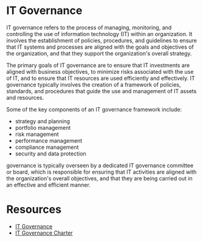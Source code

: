 # IT Governance

IT governance refers to the process of managing, monitoring, and controlling the use of information technology (IT) within an organization. It involves the establishment of policies, procedures, and guidelines to ensure that IT systems and processes are aligned with the goals and objectives of the organization, and that they support the organization's overall strategy.

The primary goals of IT governance are to ensure that IT investments are aligned with business objectives, to minimize risks associated with the use of IT, and to ensure that IT resources are used efficiently and effectively. IT governance typically involves the creation of a framework of policies, standards, and procedures that guide the use and management of IT assets and resources.

Some of the key components of an IT governance framework include:

* strategy and planning
* portfolio management
* risk management
* performance management
* compliance management
* security and data protection

governance is typically overseen by a dedicated IT governance committee or board, which is responsible for ensuring that IT activities are aligned with the organization's overall objectives, and that they are being carried out in an effective and efficient manner.







# Resources

* [IT Governance](http://www.itgovernance.com/index.php/it-governance-implementations)
* [IT Governance Charter](http://itgovernance.com/itg_charter.pdf)
